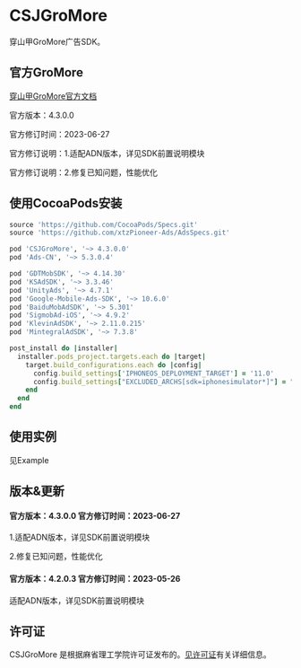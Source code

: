 # CSJGroMore
穿山甲GroMore广告SDK。

## 官方GroMore
[穿山甲GroMore官方文档](https://www.csjplatform.com/union/media/union/download/groMore)
<p>官方版本：4.3.0.0<br>
<p>官方修订时间：2023-06-27<br>
<p>官方修订说明：1.适配ADN版本，详见SDK前置说明模块<br>
<p>官方修订说明：2.修复已知问题，性能优化<br>

## 使用CocoaPods安装
```ruby
source 'https://github.com/CocoaPods/Specs.git'
source 'https://github.com/xtzPioneer-Ads/AdsSpecs.git'
```
```ruby
pod 'CSJGroMore', '~> 4.3.0.0'
pod 'Ads-CN', '~> 5.3.0.4'
```
```ruby
pod 'GDTMobSDK', '~> 4.14.30'
pod 'KSAdSDK', '~> 3.3.46'
pod 'UnityAds', '~> 4.7.1'
pod 'Google-Mobile-Ads-SDK', '~> 10.6.0'
pod 'BaiduMobAdSDK', '~> 5.301'
pod 'SigmobAd-iOS', '~> 4.9.2'
pod 'KlevinAdSDK', '~> 2.11.0.215'
pod 'MintegralAdSDK', '~> 7.3.8'
```
```ruby
post_install do |installer|
  installer.pods_project.targets.each do |target|
    target.build_configurations.each do |config|
      config.build_settings['IPHONEOS_DEPLOYMENT_TARGET'] = '11.0'
      config.build_settings["EXCLUDED_ARCHS[sdk=iphonesimulator*]"] = "arm64"
    end
  end
end
```

## 使用实例
见Example

## 版本&更新

#### 官方版本：4.3.0.0 官方修订时间：2023-06-27
<p>1.适配ADN版本，详见SDK前置说明模块<br>
<p>2.修复已知问题，性能优化<br>

#### 官方版本：4.2.0.3 官方修订时间：2023-05-26
<p>适配ADN版本，详见SDK前置说明模块<br>

## 许可证
CSJGroMore 是根据麻省理工学院许可证发布的。[见许可证](https://github.com/xtzPioneer-Ads/CSJGroMore/blob/main/LICENSE)有关详细信息。
